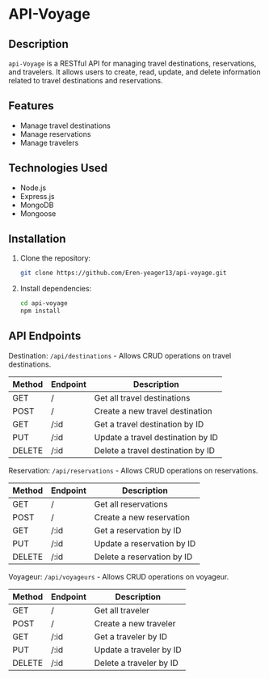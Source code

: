 # API-Voyage

## Description

`api-Voyage` is a RESTful API for managing travel destinations, reservations, and travelers. It allows users to create, read, update, and delete information related to travel destinations and reservations.

## Features

- Manage travel destinations
- Manage reservations
- Manage travelers

## Technologies Used

- Node.js
- Express.js
- MongoDB
- Mongoose

## Installation

1. Clone the repository:

   ```bash
   git clone https://github.com/Eren-yeager13/api-voyage.git
   ```

2. Install dependencies:
   ```bash
   cd api-voyage
   npm install
   ```
## API Endpoints
Destination: `/api/destinations` - Allows CRUD operations on travel destinations.

| Method | Endpoint                    | Description                       |
| ------ | --------------------------- | --------------------------------- |
| GET    | /                           | Get all travel destinations       |  
| POST   | /                           | Create a new travel destination   |
| GET    | /:id                        | Get a travel destination by ID    |
| PUT    | /:id                        | Update a travel destination by ID |
| DELETE | /:id                        | Delete a travel destination by ID |

 Reservation: `/api/reservations` - Allows CRUD operations on reservations.

| Method | Endpoint                    | Description                       |
| ------ | --------------------------- | --------------------------------- |
| GET    | /                           | Get all reservations              |
| POST   | /                           | Create a new reservation          |
| GET    | /:id                        | Get a reservation by ID           |
| PUT    | /:id                        | Update a reservation by ID        |
| DELETE | /:id                        | Delete a reservation by ID        |

Voyageur: `/api/voyageurs` - Allows CRUD operations on voyageur.

| Method | Endpoint | Description             |
| ------ | -------- | ----------------------- |
| GET    | /        | Get all traveler        |
| POST   | /        | Create a new traveler   |
| GET    | /:id     | Get a traveler by ID    |
| PUT    | /:id     | Update a traveler by ID |
| DELETE | /:id     | Delete a traveler by ID |

  


